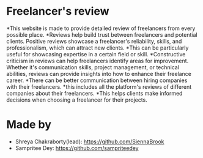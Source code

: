 # Freelancer's review
*This website is made to provide detailed review of freelancers from every possible place.
*Reviews help build trust between freelancers and potential clients. Positive reviews showcase a freelancer's reliability, skills, and professionalism, which can attract new clients.
*This can be particularly useful for showcasing expertise in a certain field or skill.
*Constructive criticism in reviews can help freelancers identify areas for improvement. Whether it's communication skills, project management, or technical abilities, reviews can provide insights into how to enhance their freelance career.
*There can be better communication between hiring companies with their freelancers.
*this includes all the platform's reviews of different companies about their freelancers.
*This helps clients make informed decisions when choosing a freelancer for their projects.
# Made by
* Shreya Chakraborty(lead): https://github.com/SiennaBrook
* Sampritee Dey: https://github.com/sampriteedey


